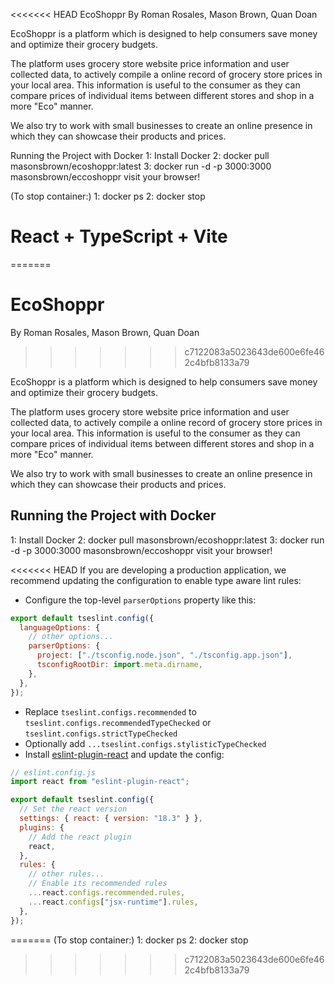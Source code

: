<<<<<<< HEAD
EcoShoppr
By Roman Rosales, Mason Brown, Quan Doan

EcoShoppr is a platform which is designed to help consumers save money and optimize their grocery budgets.

The platform uses grocery store website price information and user collected data, to actively compile a online record of grocery store prices in your local area. This information is useful to the consumer as they can compare prices of individual items between different stores and shop in a more "Eco" manner.

We also try to work with small businesses to create an online presence in which they can showcase their products and prices.

Running the Project with Docker
1: Install Docker 2: docker pull masonsbrown/ecoshoppr:latest 3: docker run -d -p 3000:3000 masonsbrown/eccoshoppr visit your browser!

(To stop container:) 1: docker ps 2: docker stop

# React + TypeScript + Vite
=======
# EcoShoppr
By Roman Rosales, Mason Brown, Quan Doan
>>>>>>> c7122083a5023643de600e6fe462c4bfb8133a79

EcoShoppr is a platform which is designed to help consumers save money and optimize their grocery budgets.

The platform uses grocery store website price information and user collected data, to actively compile a online record of grocery store prices in your local area. This information is useful to the consumer as they can compare prices of individual items between different stores and shop in a more "Eco" manner.

We also try to work with small businesses to create an online presence in which they can showcase their products and prices.

## Running the Project with Docker
1: Install Docker 2: docker pull masonsbrown/ecoshoppr:latest 3: docker run -d -p 3000:3000 masonsbrown/eccoshoppr visit your browser!

<<<<<<< HEAD
If you are developing a production application, we recommend updating the configuration to enable type aware lint rules:

- Configure the top-level `parserOptions` property like this:

```js
export default tseslint.config({
  languageOptions: {
    // other options...
    parserOptions: {
      project: ["./tsconfig.node.json", "./tsconfig.app.json"],
      tsconfigRootDir: import.meta.dirname,
    },
  },
});
```

- Replace `tseslint.configs.recommended` to `tseslint.configs.recommendedTypeChecked` or `tseslint.configs.strictTypeChecked`
- Optionally add `...tseslint.configs.stylisticTypeChecked`
- Install [eslint-plugin-react](https://github.com/jsx-eslint/eslint-plugin-react) and update the config:

```js
// eslint.config.js
import react from "eslint-plugin-react";

export default tseslint.config({
  // Set the react version
  settings: { react: { version: "18.3" } },
  plugins: {
    // Add the react plugin
    react,
  },
  rules: {
    // other rules...
    // Enable its recommended rules
    ...react.configs.recommended.rules,
    ...react.configs["jsx-runtime"].rules,
  },
});
```
=======
(To stop container:) 1: docker ps 2: docker stop
>>>>>>> c7122083a5023643de600e6fe462c4bfb8133a79
